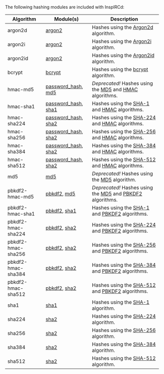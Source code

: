 <!-- This file contains a page fragment. Any changes will affect all pages that include it. -->

The following hashing modules are included with InspIRCd:

Algorithm          | Module(s)                                                          | Description
------------------ | ------------------------------------------------------------------ | -----------
argon2d            | [argon2](/4/modules/argon2)                                        | Hashes using the [Argon2d](https://en.wikipedia.org/wiki/Argon2) algorithm.
argon2i            | [argon2](/4/modules/argon2)                                        | Hashes using the [Argon2i](https://en.wikipedia.org/wiki/Argon2) algorithm.
argon2id           | [argon2](/4/modules/argon2)                                        | Hashes using the [Argon2id](https://en.wikipedia.org/wiki/Argon2) algorithm.
bcrypt             | [bcrypt](/4/modules/bcrypt)                                        | Hashes using the [bcrypt](https://en.wikipedia.org/wiki/Bcrypt) algorithm.
hmac-md5           | [password_hash](/4/modules/password_hash), [md5](/4/modules/md5)   | *Deprecated!* Hashes using the [MD5](https://en.wikipedia.org/wiki/MD5) and [HMAC](https://en.wikipedia.org/wiki/HMAC) algorithms.
hmac-sha1          | [password_hash](/4/modules/password_hash), [sha1](/4/modules/sha1) | Hashes using the [SHA-1](https://en.wikipedia.org/wiki/SHA-1) and [HMAC](https://en.wikipedia.org/wiki/HMAC) algorithms.
hmac-sha224        | [password_hash](/4/modules/password_hash), [sha2](/4/modules/sha2) | Hashes using the [SHA-224](https://en.wikipedia.org/wiki/SHA-2) and [HMAC](https://en.wikipedia.org/wiki/HMAC) algorithms.
hmac-sha256        | [password_hash](/4/modules/password_hash), [sha2](/4/modules/sha2) | Hashes using the [SHA-256](https://en.wikipedia.org/wiki/SHA-2) and [HMAC](https://en.wikipedia.org/wiki/HMAC) algorithms.
hmac-sha384        | [password_hash](/4/modules/password_hash), [sha2](/4/modules/sha2) | Hashes using the [SHA-384](https://en.wikipedia.org/wiki/SHA-2) and [HMAC](https://en.wikipedia.org/wiki/HMAC) algorithms.
hmac-sha512        | [password_hash](/4/modules/password_hash), [sha2](/4/modules/sha2) | Hashes using the [SHA-512](https://en.wikipedia.org/wiki/SHA-2) and [HMAC](https://en.wikipedia.org/wiki/HMAC) algorithms.
md5                | [md5](/4/modules/md5)                                              | *Deprecated!* Hashes using the [MD5](https://en.wikipedia.org/wiki/MD5) algorithm.
pbkdf2-hmac-md5    | [pbkdf2](/4/modules/pbkdf2), [md5](/4/modules/md5)                 | *Deprecated!* Hashes using the [MD5](https://en.wikipedia.org/wiki/MD5) and [PBKDF2](https://en.wikipedia.org/wiki/PBKDF2) algorithms.
pbkdf2-hmac-sha1   | [pbkdf2](/4/modules/pbkdf2), [sha1](/4/modules/sha1)               | Hashes using the [SHA-1](https://en.wikipedia.org/wiki/SHA-1) and [PBKDF2](https://en.wikipedia.org/wiki/PBKDF2) algorithms.
pbkdf2-hmac-sha224 | [pbkdf2](/4/modules/pbkdf2), [sha2](/4/modules/sha2)               | Hashes using the [SHA-224](https://en.wikipedia.org/wiki/SHA-2) and [PBKDF2](https://en.wikipedia.org/wiki/PBKDF2) algorithms.
pbkdf2-hmac-sha256 | [pbkdf2](/4/modules/pbkdf2), [sha2](/4/modules/sha2)               | Hashes using the [SHA-256](https://en.wikipedia.org/wiki/SHA-2) and [PBKDF2](https://en.wikipedia.org/wiki/PBKDF2) algorithms.
pbkdf2-hmac-sha384 | [pbkdf2](/4/modules/pbkdf2), [sha2](/4/modules/sha2)               | Hashes using the [SHA-384](https://en.wikipedia.org/wiki/SHA-2) and [PBKDF2](https://en.wikipedia.org/wiki/PBKDF2) algorithms.
pbkdf2-hmac-sha512 | [pbkdf2](/4/modules/pbkdf2), [sha2](/4/modules/sha2)               | Hashes using the [SHA-512](https://en.wikipedia.org/wiki/SHA-2) and [PBKDF2](https://en.wikipedia.org/wiki/PBKDF2) algorithms.
sha1               | [sha1](/4/modules/sha1)                                            | Hashes using the [SHA-1](https://en.wikipedia.org/wiki/SHA-1) algorithm.
sha224             | [sha2](/4/modules/sha2)                                            | Hashes using the [SHA-224](https://en.wikipedia.org/wiki/SHA-2) algorithm.
sha256             | [sha2](/4/modules/sha2)                                            | Hashes using the [SHA-256](https://en.wikipedia.org/wiki/SHA-2) algorithm.
sha384             | [sha2](/4/modules/sha2)                                            | Hashes using the [SHA-384](https://en.wikipedia.org/wiki/SHA-2) algorithm.
sha512             | [sha2](/4/modules/sha2)                                            | Hashes using the [SHA-512](https://en.wikipedia.org/wiki/SHA-2) algorithm.
